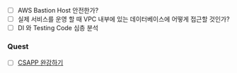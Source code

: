 - [ ] AWS Bastion Host 안전한가?
- [ ] 실제 서비스를 운영 할 때 VPC 내부에 있는 데이터베이스에 어떻게 접근할 것인가?
- [ ] DI 와 Testing Code 심층 분석

### Quest

- [ ] [CSAPP 완강하기](https://www.youtube.com/watch?v=4CpHpFu_KYM&list=PLbY-cFJNzq7z_tQGq-rxtq_n2QQDf5vnM&ab_channel=%E5%BE%90%E6%B1%9F)